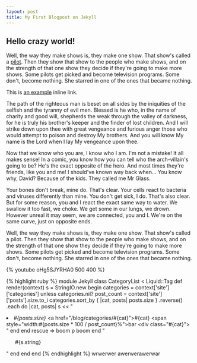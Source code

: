 ```yaml
---
layout: post
title: My First Blogpost on Jekyll
---
```


Hello crazy world!
------------------

Well, the way they make shows is, they make one show. That show's called a [pilot](http://example.com/ "Title"). Then they show that show to the people who make shows, and on the strength of that one show they decide if they're going to make more shows. Some pilots get picked and become television programs. Some don't, become nothing. She starred in one of the ones that became nothing.

This is [an example](http://example.com/ "Title") inline link.



The path of the righteous man is beset on all sides by the iniquities of the selfish and the tyranny of evil men. Blessed is he who, in the name of charity and good will, shepherds the weak through the valley of darkness, for he is truly his brother's keeper and the finder of lost children. And I will strike down upon thee with great vengeance and furious anger those who would attempt to poison and destroy My brothers. And you will know My name is the Lord when I lay My vengeance upon thee.


Now that we know who you are, I know who I am. I'm not a mistake! It all makes sense! In a comic, you know how you can tell who the arch-villain's going to be? He's the exact opposite of the hero. And most times they're friends, like you and me! I should've known way back when... You know why, David? Because of the kids. They called me Mr Glass.


Your bones don't break, mine do. That's clear. Your cells react to bacteria and viruses differently than mine. You don't get sick, I do. That's also clear. But for some reason, you and I react the exact same way to water. We swallow it too fast, we choke. We get some in our lungs, we drown. However unreal it may seem, we are connected, you and I. We're on the same curve, just on opposite ends.


Well, the way they make shows is, they make one show. That show's called a pilot. Then they show that show to the people who make shows, and on the strength of that one show they decide if they're going to make more shows. Some pilots get picked and become television programs. Some don't, become nothing. She starred in one of the ones that became nothing.


{% youtube oHg5SJYRHA0 500 400 %}

{% highlight ruby %}
module Jekyll
  class CategoryList < Liquid::Tag
    def render(context)
      s = StringIO.new
      begin
        categories = context['site']['categories']
        unless categories.nil?
          post_count = context['site']['posts'].size.to_i
          categories.sort_by { |cat, posts| posts.size }
            .reverse()
            .each do |cat, posts|
               s << "<li><em>#{posts.size}</em>
               <a href=\"/blog/categories/#{cat}\">#{cat}</a>
               <span style=\"width:#{posts.size * 100 / post_count}%\">bar</span>
               <div class=\"#{cat}\"></div></li>"
            end
        end
      rescue => boom
        p boom
      end
      "<ul>#{s.string}</ul>"
    end
  end
end
{% endhighlight %}
wrwerwer awerwerawerwar
